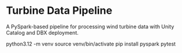 # Turbine Data Pipeline

A PySpark-based pipeline for processing wind turbine data with Unity Catalog and DBX deployment.

python3.12 -m venv
source venv/bin/activate
pip install pyspark pytest

